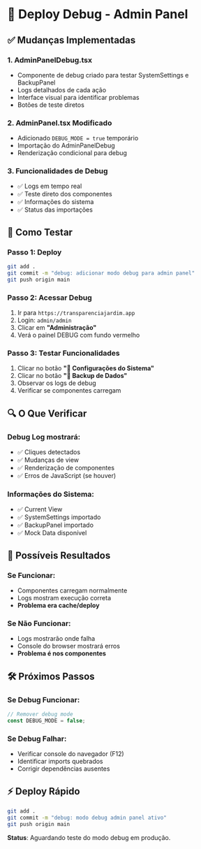 # 🔧 Deploy Debug - Admin Panel

## ✅ Mudanças Implementadas

### 1. **AdminPanelDebug.tsx**
- Componente de debug criado para testar SystemSettings e BackupPanel
- Logs detalhados de cada ação
- Interface visual para identificar problemas
- Botões de teste diretos

### 2. **AdminPanel.tsx Modificado**
- Adicionado `DEBUG_MODE = true` temporário
- Importação do AdminPanelDebug
- Renderização condicional para debug

### 3. **Funcionalidades de Debug**
- ✅ Logs em tempo real
- ✅ Teste direto dos componentes
- ✅ Informações do sistema
- ✅ Status das importações

## 🚀 Como Testar

### Passo 1: Deploy
```bash
git add .
git commit -m "debug: adicionar modo debug para admin panel"
git push origin main
```

### Passo 2: Acessar Debug
1. Ir para `https://transparenciajardim.app`
2. Login: `admin/admin`
3. Clicar em **"Administração"**
4. Verá o painel DEBUG com fundo vermelho

### Passo 3: Testar Funcionalidades
1. Clicar no botão **"🔧 Configurações do Sistema"**
2. Clicar no botão **"💾 Backup de Dados"**
3. Observar os logs de debug
4. Verificar se componentes carregam

## 🔍 O Que Verificar

### Debug Log mostrará:
- ✅ Cliques detectados
- ✅ Mudanças de view
- ✅ Renderização de componentes
- ✅ Erros de JavaScript (se houver)

### Informações do Sistema:
- ✅ Current View
- ✅ SystemSettings importado
- ✅ BackupPanel importado
- ✅ Mock Data disponível

## 🎯 Possíveis Resultados

### Se Funcionar:
- Componentes carregam normalmente
- Logs mostram execução correta
- **Problema era cache/deploy**

### Se Não Funcionar:
- Logs mostrarão onde falha
- Console do browser mostrará erros
- **Problema é nos componentes**

## 🛠️ Próximos Passos

### Se Debug Funcionar:
```typescript
// Remover debug mode
const DEBUG_MODE = false;
```

### Se Debug Falhar:
- Verificar console do navegador (F12)
- Identificar imports quebrados
- Corrigir dependências ausentes

## ⚡ Deploy Rápido
```bash
git add .
git commit -m "debug: modo debug admin panel ativo"
git push origin main
```

**Status**: Aguardando teste do modo debug em produção.